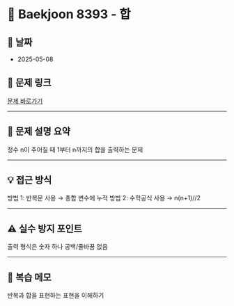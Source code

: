 # 📝 Baekjoon 8393 - 합

## 📅 날짜
- 2025-05-08

## 🔗 문제 링크
[문제 바로가기](https://www.acmicpc.net/problem/8393)

---

## 📌 문제 설명 요약

정수 n이 주어질 때 1부터 n까지의 합을 출력하는 문제

---

## 💡 접근 방식

방법 1: 반복문 사용 → 총합 변수에 누적
방법 2: 수학공식 사용 → n(n+1)//2

---

## ⚠️ 실수 방지 포인트

출력 형식은 숫자 하나
공백/줄바꿈 없음

---

## 🧠 복습 메모

반복과 합을 표현하는 표현을 이해하기
